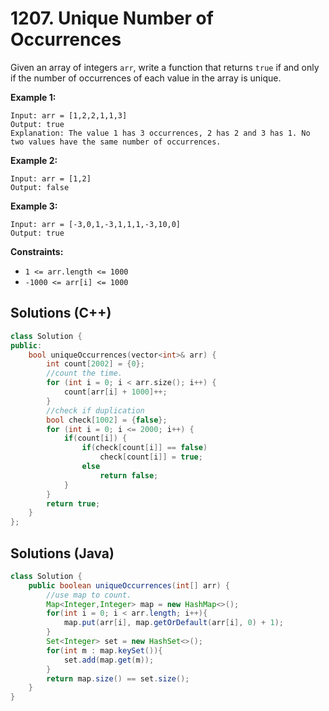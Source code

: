 # 1207. Unique Number of Occurrences

Given an array of integers `arr`, write a function that returns `true` if and only if the number of occurrences of each value in the array is unique.

**Example 1:**

```
Input: arr = [1,2,2,1,1,3]
Output: true
Explanation: The value 1 has 3 occurrences, 2 has 2 and 3 has 1. No two values have the same number of occurrences.
```

**Example 2:**

```
Input: arr = [1,2]
Output: false
```

**Example 3:**

```
Input: arr = [-3,0,1,-3,1,1,1,-3,10,0]
Output: true
```

**Constraints:**

- `1 <= arr.length <= 1000`
- `-1000 <= arr[i] <= 1000`





## Solutions (C++)

```c++
class Solution {
public:
    bool uniqueOccurrences(vector<int>& arr) {
        int count[2002] = {0};
        //count the time.
        for (int i = 0; i < arr.size(); i++) {
            count[arr[i] + 1000]++;
        }
        //check if duplication
        bool check[1002] = {false};
        for (int i = 0; i <= 2000; i++) {
            if(count[i]) {
                if(check[count[i]] == false)
                    check[count[i]] = true;
                else
                    return false;
            }
        }
        return true;
    }
};
```

## Solutions (Java)

```java
class Solution {
    public boolean uniqueOccurrences(int[] arr) {
        //use map to count.
        Map<Integer,Integer> map = new HashMap<>();
        for(int i = 0; i < arr.length; i++){
            map.put(arr[i], map.getOrDefault(arr[i], 0) + 1);
        }
        Set<Integer> set = new HashSet<>();
        for(int m : map.keySet()){
            set.add(map.get(m));
        }
        return map.size() == set.size();
    }
}
```





